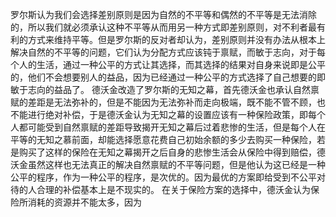 罗尔斯认为我们会选择差别原则是因为自然的不平等和偶然的不平等是无法消除的，所以我们就必须承认这种不平等从而用另一种方式即差别原则，对不利者最有利的方式来维持平等。但是罗尔斯的反对者却认为，差别原则并没有办法从根本上解决自然的不平等的问题，它们认为分配方式应该钝于禀赋，而敏于志向，对于每个人的生活，通过一种公平的方式让其选择，而其选择的结果对自身来说即是公平的，他们不会想要别人的益品，因为已经通过一种公平的方式选择了自己想要的即敏于志向的益品了。
德沃金改造了罗尔斯的无知之幕，首先德沃金也承认自然禀赋的差距是无法弥补的，但是不能因为无法弥补而走向极端，既不能不管不顾，也不能进行绝对补偿，于是德沃金认为无知之幕的设置应该有一种保险政策，即每个人都可能受到自然禀赋的差距导致揭开无知之幕后过着悲惨的生活，但是每个人在平等的无知之慕前面，却能选择愿意花费自己初始余额的多少去购买一种保险，若是购买了这样的保险在无知之幕揭开之后自身的悲惨生活会从保险中得到赔偿，德沃金虽然这样也无法真正的解决自然禀赋的不平等问题，但是他认为这已经是一种公平的程序，作为一种公平的程序，是次优的。因为最优的方案即给受到不公平对待的人合理的补偿基本上是不现实的。
在关于保险方案的选择中，德沃金认为保险所消耗的资源并不能太多，因为
